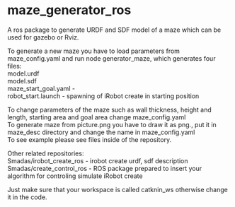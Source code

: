 # maze_generator_ros
A ros package to generate URDF and SDF model of a maze which can be used for gazebo or Rviz.

To generate a new maze you have to load parameters from maze_config.yaml and run node generator_maze, which generates four files:
<br>model.urdf
<br>model.sdf
<br>maze_start_goal.yaml - 
<br>robot_start.launch - spawning of iRobot create in starting position

To change parameters of the maze such as wall thickness, height and length, starting area and goal area change maze_config.yaml
<br>To generate maze from picture.png you have to draw it as png., put it in maze_desc directory and change the name in maze_config.yaml
<br>To see example please see files inside of the repository.

Other related repositories:
<br>Smadas/irobot_create_ros - irobot create urdf, sdf description
<br>Smadas/create_control_ros - ROS package prepared to insert your algorithm for controling simulate iRobot create

Just make sure that your workspace is called catknin_ws otherwise change it in the code.
